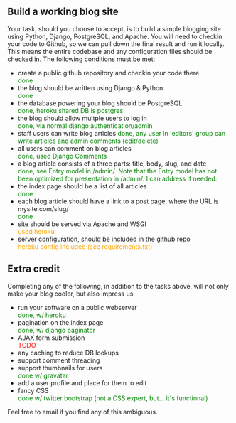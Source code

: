 Build a working blog site
-------------------------

Your task, should you choose to accept, is to build a simple blogging site using Python, Django, PostgreSQL, and Apache. You will need to checkin your code to Github, so we can pull down the final result and run it locally. This means the entire codebase and any configuration files should be checked in. The following conditions must be met:

- create a public github repository and checkin your code there  
<span style="color: green">done</span>
- the blog should be written using Django & Python  
<span style="color: green">done</span>
- the database powering your blog should be PostgreSQL  
<span style="color: green">done, heroku shared DB is postgres</span>
- the blog should allow multple users to log in  
<span style="color: green">done, via normal django authentication/admin</span>
- staff users can write blog articles
<span style="color: green">done, any user in 'editors' group can write articles and admin comments (edit/delete)</span>  
- all users can comment on blog articles  
<span style="color: green">done, used Django Comments</span>
- a blog article consists of a three parts: title, body, slug, and date    
<span style="color: green">done, see Entry model in /admin/. Note that the Entry model has not been optimized for presentation in /admin/.  I can address if needed.</span>
- the index page should be a list of all articles  
<span style="color: green">done</span>
- each blog article should have a link to a post page, where the URL is mysite.com/slug/  
<span style="color: green">done</span>
- site should be served via Apache and WSGI  
<span style="color: orange">used heroku</span>
- server configuration, should be included in the github repo  
<span style="color: orange">heroku config included (see requirements.txt)</span>

Extra credit
------------

Completing any of the following, in addition to the tasks above, will not only make your blog cooler, but also impress us:

- run your software on a public webserver  
<span style="color: green">done, w/ heroku</span>
- pagination on the index page  
<span style="color: green">done, w/ django paginator</span>
- AJAX form submission  
<span style="color: red">TODO</span>
- any caching to reduce DB lookups
- support comment threading
- support thumbnails for users  
<span style="color: green">done w/ gravatar</span>
- add a user profile and place for them to edit
- fancy CSS  
<span style="color: green">done w/ twitter bootstrap (not a CSS expert, but... it's functional)</span>

Feel free to email if you find any of this ambiguous.

